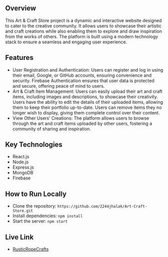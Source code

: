 

## Overview
This Art & Craft Store project is a dynamic and interactive website designed to cater to the creative community. It allows users to showcase their artistic and craft creations while also enabling them to explore and draw inspiration from the works of others. The platform is built using a modern technology stack to ensure a seamless and engaging user experience.

## Features
- User Registration and Authentication: Users can register and log in using their email, Google, or GitHub accounts, ensuring convenience and security. Firebase Authentication ensures that user data is protected and secure, offering peace of mind to users.
- Art & Craft Item Management: Users can easily upload their art and craft items, including images and descriptions, to showcase their creativity. Users have the ability to edit the details of their uploaded items, allowing them to keep their portfolio up-to-date. Users can remove items they no longer wish to display, giving them complete control over their content.
- View Other Users’ Creations: The platform allows users to browse through the art and craft items uploaded by other users, fostering a community of sharing and inspiration.

## Key Technologies
- React.js
- Node.js
- Express.js
- MongoDB
- Firebase

## How to Run Locally
- Clone the repository: `https://github.com/2244jhalak/Art-Craft-Store.git`
- Install dependencies: `npm install`
- Start the server: `npm start`

## Live Link
- [RusticRopeCrafts](https://b9a10-client-side-2244jhalak.web.app/)

